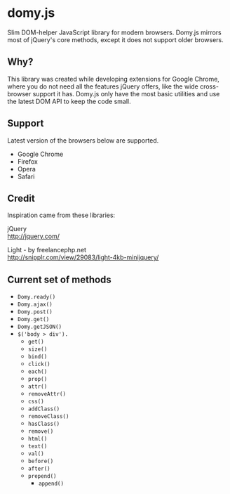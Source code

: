 domy.js
=======================================
Slim DOM-helper JavaScript library for modern browsers. Domy.js mirrors most of jQuery's core methods, except it does not support older browsers.

Why?
----
This library was created while developing extensions for Google Chrome, where you do not need all the features jQuery offers, like the wide cross-browser support it has. Domy.js only have the most basic utilities and use the latest DOM API to keep the code small.

Support
-------
Latest version of the browsers below are supported.

- Google Chrome
- Firefox
- Opera
- Safari


Credit
-------
Inspiration came from these libraries:

jQuery  
http://jquery.com/

Light - by freelancephp.net  
http://snipplr.com/view/29083/light-4kb-minijquery/

Current set of methods
---

- `Domy.ready()`
- `Domy.ajax()`
- `Domy.post()`
- `Domy.get()`
- `Domy.getJSON()`
- `$('body > div').`
	- `get()`
	- `size()`
	- `bind()`
	- `click()`
	- `each()`
	- `prop()`
	- `attr()`
	- `removeAttr()`
	- `css()`
	- `addClass()`
	- `removeClass()`
	- `hasClass()`
	- `remove()`
	- `html()`
	- `text()`
	- `val()`
 	- `before()`
 	- `after()`
	- `prepend()`
       	- `append()`




